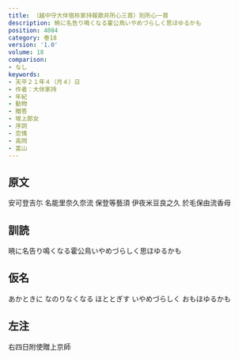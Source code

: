 ```yaml
---
title: （越中守大伴宿祢家持報歌并所心三首）別所心一首
description: 暁に名告り鳴くなる霍公鳥いやめづらしく思ほゆるかも
position: 4084
category: 巻18
version: '1.0'
volume: 18
comparison:
- なし
keywords:
- 天平２１年４（月４）日
- 作者：大伴家持
- 年紀
- 動物
- 贈答
- 坂上郎女
- 序詞
- 恋情
- 高岡
- 富山
---
```


## 原文

安可登吉尓 名能里奈久奈流 保登等藝須 伊夜米豆良之久 於毛保由流香母

## 訓読

暁に名告り鳴くなる霍公鳥いやめづらしく思ほゆるかも

## 仮名

あかときに なのりなくなる ほととぎす いやめづらしく おもほゆるかも

## 左注

右四日附使贈上京師
